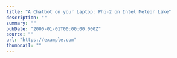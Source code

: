```yaml
---
title: "A Chatbot on your Laptop: Phi-2 on Intel Meteor Lake"
description: ""
summary: ""
pubDate: "2000-01-01T00:00:00.000Z"
source: ""
url: "https://example.com"
thumbnail: ""
---
```


